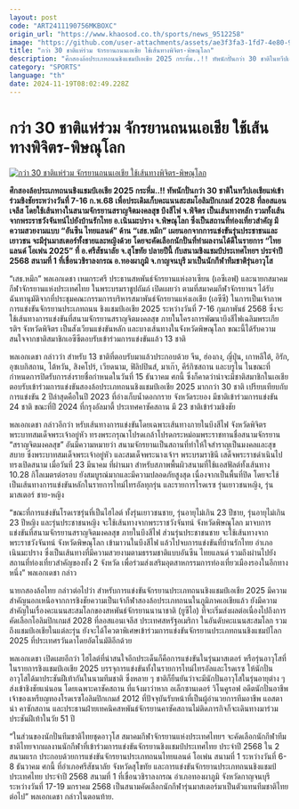 ```yaml
---
layout: post
code: "ART2411190756MKBOXC"
origin_url: "https://www.khaosod.co.th/sports/news_9512258"
image: "https://github.com/user-attachments/assets/ae3f3fa3-1fd7-4e80-9297-f1f6fae82ff4"
title: "กว่า 30 ชาติแห่ร่วม จักรยานถนนเอเชีย ใช้เส้นทางพิจิตร-พิษณุโลก"
description: "ศึกสองล้อประเภทถนนชิงแชมป์เอเชีย 2025 กระหึ่ม..!! ทัพนักปั่นกว่า 30 ชาติในทวีปเอเชียแห่เข้าร่วมชิงชัยระหว่างวันที่ 7-16 ก.พ.68 เพื่อประเดิมเก็บคะแนนสะสม"
category: "SPORTS"
language: "th"
date: 2024-11-19T08:02:49.228Z
---
```


# กว่า 30 ชาติแห่ร่วม จักรยานถนนเอเชีย ใช้เส้นทางพิจิตร-พิษณุโลก

[![กว่า 30 ชาติแห่ร่วม จักรยานถนนเอเชีย ใช้เส้นทางพิจิตร-พิษณุโลก](https://www.khaosod.co.th/wpapp/uploads/2024/11/172816.jpg "กว่า 30 ชาติแห่ร่วม จักรยานถนนเอเชีย ใช้เส้นทางพิจิตร-พิษณุโลก")](https://www.khaosod.co.th/wpapp/uploads/2024/11/172816.jpg)

**ศึกสองล้อประเภทถนนชิงแชมป์เอเชีย 2025 กระหึ่ม..!! ทัพนักปั่นกว่า 30 ชาติในทวีปเอเชียแห่เข้าร่วมชิงชัยระหว่างวันที่ 7-16 ก.พ.68 เพื่อประเดิมเก็บคะแนนสะสมโอลิมปิกเกมส์ 2028 ที่ลอสแอนเจลีส โดยใช้เส้นทางในสนามจักรยานสราญจิตมงคลสุข บึงสีไฟ จ.พิจิตร เป็นเส้นทางหลัก รวมทั้งเส้นจากพระราชวังจันทน์ไปยังบ้านรักไทย อ.เนินมะปราง จ.พิษณุโลก ซึ่งเป็นสถานที่ท่องเที่ยวสำคัญ มีความสวยงามแบบ “อันซีน ไทยแลนด์” ด้าน “เสธ.หมึก” เผยนอกจากการแข่งขันรุ่นประชาชนและเยาวชน จะมีรุ่นมาสเตอร์ทั้งชายและหญิงด้วย โดยจะคัดเลือกนักปั่นที่ทำผลงานได้ดีในรายการ “ไทยแลนด์ โอเพ่น 2025” ที่ อ.ศรีสัชนาลัย จ.สุโขทัย ปลายปีนี้ กับสนามชิงแชมป์ประเทศไทยฯ ประจำปี 2568 สนามที่ 1 ที่เขื่อนวชิราลงกรณ อ.ทองผาภูมิ จ.กาญจนบุรี มาเป็นนักกีฬาทีมชาติรุ่นอาวุโส**

“เสธ.หมึก” พลเอกเดชา เหมกระศรี ประธานสหพันธ์จักรยานแห่งอาเซียน (เอซีเอฟ) และนายกสมาคมกีฬาจักรยานแห่งประเทศไทย ในพระบรมราชูปถัมภ์ เปิดเผยว่า ตามที่สมาคมกีฬาจักรยานฯ ได้รับฉันทานุมัติจากที่ประชุมคณะกรรมการบริหารสมาพันธ์จักรยานแห่งเอเชีย (เอซีซี) ในการเป็นเจ้าภาพการแข่งขันจักรยานประเภทถนน ชิงแชมป์เอเชีย 2025 ระหว่างวันที่ 7-16 กุมภาพันธ์ 2568 ซึ่งจะใช้เส้นทางการแข่งขันที่สนามจักรยานสราญจิตมงคลสุข ภายในโครงการพัฒนาบึงสีไฟเฉลิมพระเกียรติฯ จังหวัดพิจิตร เป็นสังเวียนแข่งขันหลัก และบางเส้นทางในจังหวัดพิษณุโลก ขณะนี้ได้รับความสนใจจากชาติสมาชิกเอซีซีตอบรับเข้าร่วมการแข่งขันแล้ว 13 ชาติ

พลเอกเดชา กล่าวว่า สำหรับ 13 ชาติที่ตอบรับมาแล้วประกอบด้วย จีน, ฮ่องกง, ญี่ปุ่น, เกาหลีใต้, อิรัก, อุซเบกิสถาน, ไต้หวัน, สิงคโปร์, เวียดนาม, ฟิลิปปินส์, มาเก๊า, คีร์กิซสถาน และบรูไน ในขณะที่กำหนดการปิดรับการส่งรายชื่อกำหนดในวันที่ 15 ธันวาคม ศกนี้ ซึ่งก็คาดว่าน่าจะมีชาติสมาชิกในเอเชียตอบรับเข้าร่วมการแข่งขันสองล้อประเภทถนนชิงแชมป์เอเชีย 2025 มากกว่า 30 ชาติ เปรียบเทียบกับการแข่งขัน 2 ปีล่าสุดคือในปี 2023 ที่อ่างเก็บน้ำดอกกราย จังหวัดระยอง มีชาติเข้าร่วมการแข่งขัน 24 ชาติ ขณะที่ปี 2024 ที่กรุงอัลมาตี้ ประเทศคาซัคสถาน มี 23 ชาติเข้าร่วมชิงชัย

พลเอกเดชา กล่าวอีกว่า หรับเส้นทางการแข่งขันโดยเฉพาะเส้นทางภายในบึงสีไฟ จังหวัดพิจิตร พระบาทสมเด็จพระเจ้าอยู่หัว ทรงพระกรุณาโปรดเกล้าโปรดกระหม่อมพระราชทานชื่อสนามจักรยาน “สราญจิตมงคลสุข” อันมีความหมายว่า สนามจักรยานเป็นสถานที่ทำให้ใจสำราญเป็นมงคลและสุขสบาย ซึ่งพระบาทสมเด็จพระเจ้าอยู่หัว และสมเด็จพระนางเจ้าฯ พระบรมราชินี เสด็จพระราชดำเนินไปทรงเปิดสนาม เมื่อวันที่ 23 มีนาคม ที่ผ่านมา สำหรับสภาพพื้นผิวสนามที่ใช้แอสฟัลต์ทั้งเส้นทาง 10.28 กิโลเมตรต่อรอบ ยังสมบูรณ์มากและมีความปลอดภัยสูงสุด เนื่องจากเป็นพื้นที่ปิด โดยจะใช้เป็นเส้นทางการแข่งขันหลักในรายการไทม์ไทรอัลทุกรุ่น และรายการโรดเรซ รุ่นเยาวชนหญิง, รุ่นมาสเตอร์ ชาย-หญิง

“ขณะที่การแข่งขันโรดเรซรุ่นที่เป็นไฮไลต์ ทั้งรุ่นเยาวชนชาย, รุ่นอายุไม่เกิน 23 ปีชาย, รุ่นอายุไม่เกิน 23 ปีหญิง และรุ่นประชาชนหญิง จะใช้เส้นทางจากพระราชวังจันทน์ จังหวัดพิษณุโลก มาจบการแข่งขันที่สนามจักรยานสราญจิตมงคลสุข ภายในบึงสีไฟ ส่วนรุ่นประชาชนชาย จะใช้เส้นทางจากพระราชวังจันทน์ จังหวัดพิษณุโลก เข้ามาวนในบึงสีไฟ แล้วไปจบการแข่งขันที่บ้านรักไทย อำเภอเนินมะปราง ซึ่งเป็นเส้นทางที่มีความสวยงามตามธรรมชาติแบบอันซีน ไทยแลนด์ รวมถึงผ่านไปยังสถานที่ท่องเที่ยวสำคัญของทั้ง 2 จังหวัด เพื่อร่วมส่งเสริมอุตสาหกรรมการท่องเที่ยวเมืองรองในอีกทางหนึ่ง” พลเอกเดชา กล่าว

นายกสองล้อไทย กล่าวต่อไปว่า สำหรับการแข่งขันจักรยานประเภทถนนชิงแชมป์เอเชีย 2025 มีความสำคัญนอกเหนือจากการชิงชัยความเป็นเจ้ากีฬาสองล้อประเภทถนนในภูมิภาคเอเชียแล้ว ยังมีความสำคัญในเรื่องคะแนนสะสมโลกของสหพันธ์จักรยานนานาชาติ (ยูซีไอ) ที่จะเริ่มส่งผลต่อเนื่องไปถึงการคัดเลือกโอลิมปิกเกมส์ 2028 ที่ลอสแอนเจลีส ประเทศสหรัฐอเมริกา ในอันดับคะแนนสะสมโลก รวมถึงแชมป์เอเชียในแต่ละรุ่น ยังจะได้โควตาพิเศษเข้าร่วมการแข่งขันจักรยานประเภทถนนชิงแชมป์โลก 2025 ที่ประเทศรวันดาโดยอัตโนมัติอีกด้วย

พลเอกเดชา เปิดเผยอีกว่า ไฮไลต์ที่น่าสนใจอีกประเด็นก็คือการแข่งขันในรุ่นมาสเตอร์ หรือรุ่นอาวุโสที่ในรายการชิงแชมป์เอเชีย 2025 บรรจุการแข่งขันทั้งในรายการไทม์ไทรอัลและโรดเรซ ให้นักปั่นอาวุโสได้มาประชันฝีเท้ากันในนามทีมชาติ ซึ่งหลาย ๆ ชาติก็ยืนยันว่าจะมีนักปั่นอาวุโสในรุ่นอายุต่าง ๆ ส่งเข้าชิงชัยแน่นอน โดยเฉพาะคาซัคสถาน ที่แจ้งมาว่าหาก อเล็กซานเดอร์ วิโนคูรอฟ อดีตนักปั่นอาชีพเจ้าของเหรียญทองโรดเรซโอลิมปิกเกมส์ 2012 ที่ปัจจุบันรับหน้าที่เป็นผู้อำนวยการทีมอาชีพ แอสตาน่า คาซักสถาน และประธานฝ่ายเทคนิคสหพันธ์จักรยานคาซัคสถานไม่ติดภารกิจก็จะเดินทางมาร่วมประชันฝีเท้าในวัย 51 ปี

“ในส่วนของนักปั่นทีมชาติไทยชุดอาวุโส สมาคมกีฬาจักรยานแห่งประเทศไทยฯ จะคัดเลือกนักกีฬาทีมชาติไทยจากผลงานนักกีฬาที่เข้าร่วมการแข่งขันจักรยานชิงแชมป์ประเทศไทย ประจำปี 2568 ใน 2 สนามแรก ประกอบด้วยการแข่งขันจักรยานประเภทถนนไทยแลนด์ โอเพ่น สนามที่ 1 ระหว่างวันที่ 6-8 ธันวาคม ศกนี้ ที่อำเภอศรีสัชนาลัย จังหวัดสุโขทัย และการแข่งขันจักรยานประเภทถนนชิงแชมป์ประเทศไทย ประจำปี 2568 สนามที่ 1 ที่เขื่อนวชิราลงกรณ อำเภอทองผาภูมิ จังหวัดกาญจนบุรี ระหว่างวันที่ 17-19 มกราคม 2568 เป็นสนามคัดเลือกนักกีฬารุ่นมาสเตอร์มาเป็นตัวแทนทีมชาติไทยต่อไป” พลเอกเดชา กล่าวในตอนท้าย.